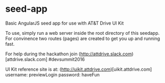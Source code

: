 # seed-app
Basic AngularJS seed app for use with AT&amp;T Drive UI Kit

To use, simply run a web server inside the root directory of this seedapp. 
For convinence two routes (pages) are created to get you up and running fast. 

For help during the hackathon join (http://attdrive.slack.com)[attdrive.slack.com] #devsummit2016

UI Kit reference site is at: (http://uikit.attdrive.com)[uikit.attdrive.com]
username: previewLogin
password: haveFun

